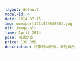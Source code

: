 ```yaml
---
layout: default
modal-id: 4
date: 2014-07-15
img: mmexport1411449548601.jpg
alt: image-alt
time: April 2014
pose: 海澜之家
price: 130 RMB
description: 秋季时尚新款，亲近自然

---
```

